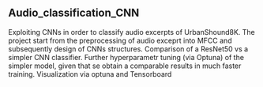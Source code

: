 ## Audio_classification_CNN
Exploiting CNNs in order to classify audio excerpts of UrbanShound8K.
The project start from the preprocessing of audio exceprt into MFCC and subsequently design of CNNs structures.
Comparison of a ResNet50 vs a simpler CNN classifier.
Further hyperparametr tuning (via Optuna) of the simpler model, given that se obtain a comparable results in much faster training.
Visualization via optuna and Tensorboard

